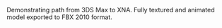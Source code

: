 
Demonstrating path from 3DS Max to XNA. Fully textured and animated model exported to FBX 2010 format. 



